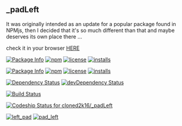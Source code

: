 ## _padLeft
It was originally intended as an update for a popular package found in NPMjs,
then I decided that it's so much different than that  and maybe deserves its own place there ...

check it in your browser [HERE](http://cloned2k16.github.io/_padLeft/)

[![Package Info](http://img.shields.io/badge/npm-pad_left-blue.svg)](https://npmjs.org/package/pad_left)
[![npm](https://badge.fury.io/js/pad_left.svg)](http://badge.fury.io/js/pad_left)
[![license](https://img.shields.io/npm/l/pad_left.svg)](https://npmjs.org/package/pad_left) 
[![installs](https://img.shields.io/npm/dt/pad_left.svg)](https://npmjs.org/package/pad_left) 

[![Package Info](http://img.shields.io/badge/npm-left_pad-blue.svg)](https://npmjs.org/package/left_pad)
[![npm](https://badge.fury.io/js/left_pad.svg)](http://badge.fury.io/js/left_pad)
[![license](https://img.shields.io/npm/l/left_pad.svg)](https://npmjs.org/package/left_pad) 
[![installs](https://img.shields.io/npm/dt/left_pad.svg)](https://npmjs.org/package/left_pad) 


[![Dependency Status](https://david-dm.org/cloned2k16/_padLeft.svg)](https://david-dm.org/cloned2k16/_padLeft)
[![devDependency Status](https://david-dm.org/cloned2k16/_padLeft/dev-status.svg)](https://david-dm.org/cloned2k16/_padLeft/dev-status)

[![Build Status](https://travis-ci.org/cloned2k16/_padLeft.svg?branch=master)](https://travis-ci.org/cloned2k16/_padLeft)

[ ![Codeship Status for cloned2k16/_padLeft](https://codeship.com/projects/ead50d10-fd08-0133-a16f-12bea37b94ef/status?branch=master)](https://codeship.com/projects/152113)

[![left_pad](https://nodei.co/npm/left_pad.png?downloads=true&downloadRank=true&stars=true)](https://npmjs.org/left_pad/)
[![pad_left](https://nodei.co/npm/pad_left.png?downloads=true&downloadRank=true&stars=true)](https://npmjs.org/pad_left/)

